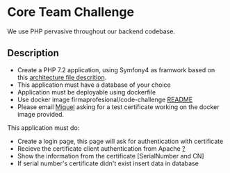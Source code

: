 # Core Team Challenge

We use PHP pervasive throughout our backend codebase.

## Description

- Create a PHP 7.2 application, using Symfony4 as framwork based on this [architecture file descrition](DefaultArchitecture.pdf).
- This application must have a database of your choice
- Application must be deployable using dockerfile
- Use docker image firmaprofesional/code-challenge [README](https://hub.docker.com/repository/docker/firmaprofesional/code-challenge)
- Please email [Miquel](mailto:mllagostera@firmaprofesional.com) asking for a test certificate working on the docker image provided.

This application must do:
- Create a login page, this page will ask for authentication with certificate
- Recieve the certificate client authentication from Apache [?](http://httpd.apache.org/docs/trunk/mod/mod_ssl.xml)
- Show the information from the certificate [SerialNumber and CN]
- If serial number's certificate didn't exist insert data in database
